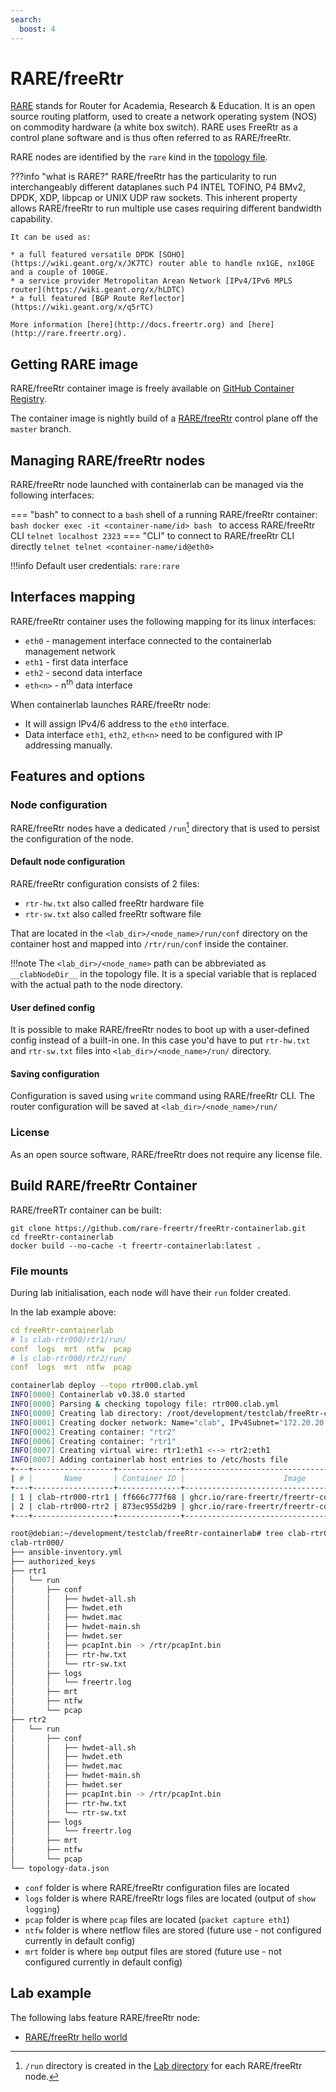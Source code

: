 ```yaml
---
search:
  boost: 4
---
```

# RARE/freeRtr

[RARE](http://rare.freertr.org) stands for Router for Academia, Research & Education. It is an open source routing platform, used to create a network operating system (NOS) on commodity hardware (a white box switch). RARE uses FreeRtr as a control plane software  and is thus often referred to as RARE/freeRtr.

RARE nodes are identified by the `rare` kind in the [topology file](../topo-def-file.md).

???info "what is RARE?"
    RARE/freeRtr has the particularity to run interchangeably different dataplanes such P4 INTEL TOFINO, P4 BMv2, DPDK, XDP, libpcap or UNIX UDP raw sockets. This inherent property allows RARE/freeRtr to run multiple use cases requiring different bandwidth capability.

    It can be used as:

    * a full featured versatile DPDK [SOHO](https://wiki.geant.org/x/JK7TC) router able to handle nx1GE, nx10GE and a couple of 100GE.
    * a service provider Metropolitan Arean Network [IPv4/IPv6 MPLS router](https://wiki.geant.org/x/hLDTC)
    * a full featured [BGP Route Reflector](https://wiki.geant.org/x/q5rTC)

    More information [here](http://docs.freertr.org) and [here](http://rare.freertr.org).

## Getting RARE image

RARE/freeRtr container image is freely available on [GitHub Container Registry](https://ghcr.io/rare-freertr/freertr-containerlab).

The container image is nightly build of a [RARE/freeRtr](https://github.com/rare-freertr/freeRtr) control plane off the `master` branch.

## Managing RARE/freeRtr nodes

RARE/freeRtr node launched with containerlab can be managed via the following interfaces:

=== "bash"
    to connect to a `bash` shell of a running RARE/freeRtr container:
    ```bash
    docker exec -it <container-name/id> bash
    ```
    to access RARE/freeRtr CLI
    ```
    telnet localhost 2323
    ```
=== "CLI"
    to connect to RARE/freeRtr CLI directly
    ```telnet
    telnet <container-name/id@eth0>
    ```

!!!info
    Default user credentials: `rare:rare`

## Interfaces mapping

RARE/freeRtr container uses the following mapping for its linux interfaces:

* `eth0` - management interface connected to the containerlab management network
* `eth1` - first data interface
* `eth2` - second data interface
* `eth<n>` - n<sup>th</sup> data interface

When containerlab launches RARE/freeRtr node:

* It will assign IPv4/6 address to the `eth0` interface.
* Data interface `eth1`, `eth2`, `eth<n>` need to be configured with IP addressing manually.

## Features and options

### Node configuration

RARE/freeRtr nodes have a dedicated `/run`[^1] directory that is used to persist the configuration of the node.

#### Default node configuration

RARE/freeRtr configuration consists of 2 files:

* `rtr-hw.txt` also called freeRtr hardware file
* `rtr-sw.txt` also called freeRtr software file

That are located in the `<lab_dir>/<node_name>/run/conf` directory on the container host and mapped into `/rtr/run/conf` inside the container.

!!!note
    The `<lab_dir>/<node_name>` path can be abbreviated as `__clabNodeDir__` in the topology file. It is a special variable that is replaced with the actual path to the node directory.

#### User defined config

It is possible to make RARE/freeRtr nodes to boot up with a user-defined config instead of a built-in one. In this case you'd have to put `rtr-hw.txt` and `rtr-sw.txt` files into `<lab_dir>/<node_name>/run/` directory.

#### Saving configuration

Configuration is saved using `write` command using RARE/freeRtr CLI. The router configuration will be saved at `<lab_dir>/<node_name>/run/`

### License

As an open source software, RARE/freeRtr does not require any license file.

## Build RARE/freeRtr Container

RARE/freeRTr container can be built:

```
git clone https://github.com/rare-freertr/freeRtr-containerlab.git
cd freeRtr-containerlab
docker build --no-cache -t freertr-containerlab:latest .
```

### File mounts

During lab initialisation, each node will have their `run` folder created.

In the lab example above:

```yaml
cd freeRtr-containerlab
# ls clab-rtr000/rtr1/run/
conf  logs  mrt  ntfw  pcap
# ls clab-rtr000/rtr2/run/
conf  logs  mrt  ntfw  pcap
```

```bash
containerlab deploy --topo rtr000.clab.yml
INFO[0000] Containerlab v0.38.0 started
INFO[0000] Parsing & checking topology file: rtr000.clab.yml
INFO[0000] Creating lab directory: /root/development/testclab/freeRtr-containerlab/clab-rtr000
INFO[0001] Creating docker network: Name="clab", IPv4Subnet="172.20.20.0/24", IPv6Subnet="2001:172:20:20::/64", MTU="1500"
INFO[0002] Creating container: "rtr2"
INFO[0006] Creating container: "rtr1"
INFO[0007] Creating virtual wire: rtr1:eth1 <--> rtr2:eth1
INFO[0007] Adding containerlab host entries to /etc/hosts file
+---+------------------+--------------+--------------------------------------------------+-------+---------+----------------+----------------------+
| # |       Name       | Container ID |                      Image                       | Kind  |  State  |  IPv4 Address  |     IPv6 Address     |
+---+------------------+--------------+--------------------------------------------------+-------+---------+----------------+----------------------+
| 1 | clab-rtr000-rtr1 | ff666c777f68 | ghcr.io/rare-freertr/freertr-containerlab:latest | linux | running | 172.20.20.3/24 | 2001:172:20:20::3/64 |
| 2 | clab-rtr000-rtr2 | 873ec955d2b9 | ghcr.io/rare-freertr/freertr-containerlab:latest | linux | running | 172.20.20.2/24 | 2001:172:20:20::2/64 |
+---+------------------+--------------+--------------------------------------------------+-------+---------+----------------+----------------------+
```

```bash
root@debian:~/development/testclab/freeRtr-containerlab# tree clab-rtr000/
clab-rtr000/
├── ansible-inventory.yml
├── authorized_keys
├── rtr1
│   └── run
│       ├── conf
│       │   ├── hwdet-all.sh
│       │   ├── hwdet.eth
│       │   ├── hwdet.mac
│       │   ├── hwdet-main.sh
│       │   ├── hwdet.ser
│       │   ├── pcapInt.bin -> /rtr/pcapInt.bin
│       │   ├── rtr-hw.txt
│       │   └── rtr-sw.txt
│       ├── logs
│       │   └── freertr.log
│       ├── mrt
│       ├── ntfw
│       └── pcap
├── rtr2
│   └── run
│       ├── conf
│       │   ├── hwdet-all.sh
│       │   ├── hwdet.eth
│       │   ├── hwdet.mac
│       │   ├── hwdet-main.sh
│       │   ├── hwdet.ser
│       │   ├── pcapInt.bin -> /rtr/pcapInt.bin
│       │   ├── rtr-hw.txt
│       │   └── rtr-sw.txt
│       ├── logs
│       │   └── freertr.log
│       ├── mrt
│       ├── ntfw
│       └── pcap
└── topology-data.json

```

* `conf` folder is where RARE/freeRtr configuration files are located
* `logs` folder is where RARE/freeRtr logs files are located (output of `show logging`)
* `pcap` folder is where `pcap` files are located (`packet capture eth1`)
* `ntfw` folder is where netflow files are stored (future use - not configured currently in default config)
* `mrt` folder is where `bmp` output files are stored (future use - not configured currently in default config)

## Lab example

The following labs feature RARE/freeRtr node:

* [RARE/freeRtr hello world](../../lab-examples/rare-freertr.md)

[^1]: `/run` directory is created in the [Lab directory](../conf-artifacts.md#identifying-a-lab-directory) for each RARE/freeRtr node.

